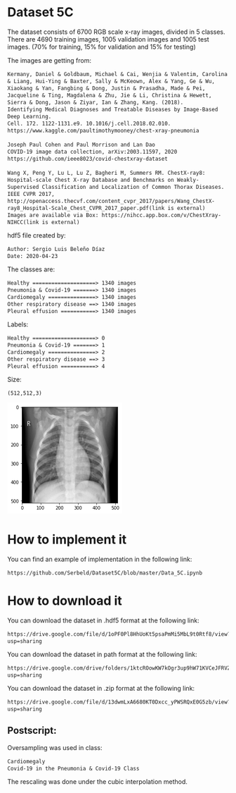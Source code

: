 # Dataset 5C

The dataset consists of 6700 RGB scale x-ray images, divided in 5 classes. There are 4690 training images, 1005 validation images and 1005 test images. (70% for training, 15% for validation and 15% for testing)

The images are getting from:

    Kermany, Daniel & Goldbaum, Michael & Cai, Wenjia & Valentim, Carolina & Liang, Hui-Ying & Baxter, Sally & McKeown, Alex & Yang, Ge & Wu, Xiaokang & Yan, Fangbing & Dong, Justin & Prasadha, Made & Pei, Jacqueline & Ting, Magdalena & Zhu, Jie & Li, Christina & Hewett, Sierra & Dong, Jason & Ziyar, Ian & Zhang, Kang. (2018). 
    Identifying Medical Diagnoses and Treatable Diseases by Image-Based Deep Learning. 
    Cell. 172. 1122-1131.e9. 10.1016/j.cell.2018.02.010. 
    https://www.kaggle.com/paultimothymooney/chest-xray-pneumonia 
    
    Joseph Paul Cohen and Paul Morrison and Lan Dao
    COVID-19 image data collection, arXiv:2003.11597, 2020
    https://github.com/ieee8023/covid-chestxray-dataset
    
    Wang X, Peng Y, Lu L, Lu Z, Bagheri M, Summers RM. ChestX-ray8: Hospital-scale Chest X-ray Database and Benchmarks on Weakly-Supervised Classification and Localization of Common Thorax Diseases. IEEE CVPR 2017, http://openaccess.thecvf.com/content_cvpr_2017/papers/Wang_ChestX-ray8_Hospital-Scale_Chest_CVPR_2017_paper.pdf(link is external)
    Images are available via Box: https://nihcc.app.box.com/v/ChestXray-NIHCC(link is external)

hdf5 file created by:

    Author: Sergio Luis Beleño Díaz
    Date: 2020-04-23

The classes are:

    Healthy ====================> 1340 images
    Pneumonia & Covid-19 =======> 1340 images
    Cardiomegaly ===============> 1340 images
    Other respiratory disease ==> 1340 images
    Pleural effusion ===========> 1340 images
    
Labels:

    Healthy ====================> 0
    Pneumonia & Covid-19 =======> 1
    Cardiomegaly ===============> 2
    Other respiratory disease ==> 3
    Pleural effusion ===========> 4
    
Size:

    (512,512,3)
    

<img src="Image.png" />

# How to implement it

You can find an example of implementation in the following link: 
    
    https://github.com/Serbeld/Dataset5C/blob/master/Data_5C.ipynb

# How to download it

You can download the dataset in .hdf5 format at the following link:

    https://drive.google.com/file/d/1oPF0Pl8HhUoKt5psaPmMi5MbL9t0Rtf8/view?usp=sharing

You can download the dataset in path format at the following link:

    https://drive.google.com/drive/folders/1ktcROowKW7kOgr3up9hW71KVCeJFRVZ6?usp=sharing

You can download the dataset in .zip format at the following link:

    https://drive.google.com/file/d/13dwmLxA6680KT0Dxcc_yPWSRQxE0G5zb/view?usp=sharing

## Postscript:

Oversampling was used in class:
    
    Cardiomegaly
    Covid-19 in the Pneumonia & Covid-19 Class 
    
The rescaling was done under the cubic interpolation method.
